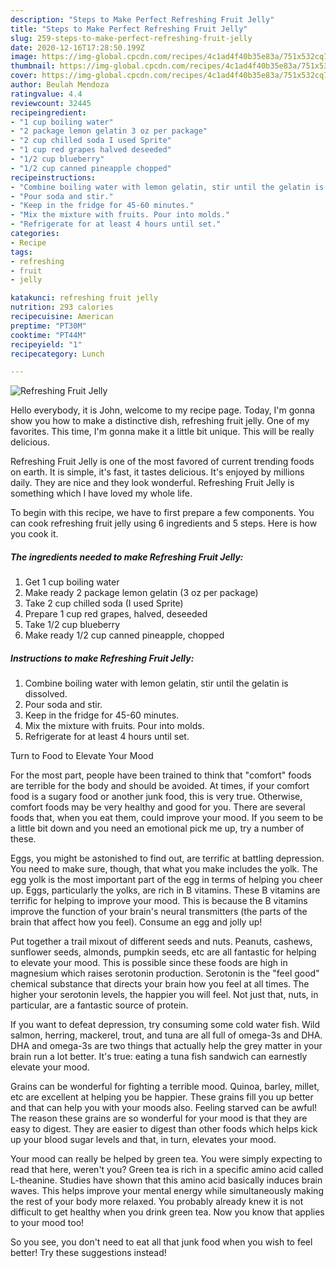 ```yaml
---
description: "Steps to Make Perfect Refreshing Fruit Jelly"
title: "Steps to Make Perfect Refreshing Fruit Jelly"
slug: 259-steps-to-make-perfect-refreshing-fruit-jelly
date: 2020-12-16T17:28:50.199Z
image: https://img-global.cpcdn.com/recipes/4c1ad4f40b35e83a/751x532cq70/refreshing-fruit-jelly-recipe-main-photo.jpg
thumbnail: https://img-global.cpcdn.com/recipes/4c1ad4f40b35e83a/751x532cq70/refreshing-fruit-jelly-recipe-main-photo.jpg
cover: https://img-global.cpcdn.com/recipes/4c1ad4f40b35e83a/751x532cq70/refreshing-fruit-jelly-recipe-main-photo.jpg
author: Beulah Mendoza
ratingvalue: 4.4
reviewcount: 32445
recipeingredient:
- "1 cup boiling water"
- "2 package lemon gelatin 3 oz per package"
- "2 cup chilled soda I used Sprite"
- "1 cup red grapes halved deseeded"
- "1/2 cup blueberry"
- "1/2 cup canned pineapple chopped"
recipeinstructions:
- "Combine boiling water with lemon gelatin, stir until the gelatin is dissolved."
- "Pour soda and stir."
- "Keep in the fridge for 45-60 minutes."
- "Mix the mixture with fruits. Pour into molds."
- "Refrigerate for at least 4 hours until set."
categories:
- Recipe
tags:
- refreshing
- fruit
- jelly

katakunci: refreshing fruit jelly 
nutrition: 293 calories
recipecuisine: American
preptime: "PT30M"
cooktime: "PT44M"
recipeyield: "1"
recipecategory: Lunch

---
```



![Refreshing Fruit Jelly](https://img-global.cpcdn.com/recipes/4c1ad4f40b35e83a/751x532cq70/refreshing-fruit-jelly-recipe-main-photo.jpg)

Hello everybody, it is John, welcome to my recipe page. Today, I'm gonna show you how to make a distinctive dish, refreshing fruit jelly. One of my favorites. This time, I'm gonna make it a little bit unique. This will be really delicious.



Refreshing Fruit Jelly is one of the most favored of current trending foods on earth. It is simple, it's fast, it tastes delicious. It's enjoyed by millions daily. They are nice and they look wonderful. Refreshing Fruit Jelly is something which I have loved my whole life.


To begin with this recipe, we have to first prepare a few components. You can cook refreshing fruit jelly using 6 ingredients and 5 steps. Here is how you cook it.

<!--inarticleads1-->

##### The ingredients needed to make Refreshing Fruit Jelly:

1. Get 1 cup boiling water
1. Make ready 2 package lemon gelatin (3 oz per package)
1. Take 2 cup chilled soda (I used Sprite)
1. Prepare 1 cup red grapes, halved, deseeded
1. Take 1/2 cup blueberry
1. Make ready 1/2 cup canned pineapple, chopped




<!--inarticleads2-->

##### Instructions to make Refreshing Fruit Jelly:

1. Combine boiling water with lemon gelatin, stir until the gelatin is dissolved.
1. Pour soda and stir.
1. Keep in the fridge for 45-60 minutes.
1. Mix the mixture with fruits. Pour into molds.
1. Refrigerate for at least 4 hours until set.




Turn to Food to Elevate Your Mood


For the most part, people have been trained to think that "comfort" foods are terrible for the body and should be avoided. At times, if your comfort food is a sugary food or another junk food, this is very true. Otherwise, comfort foods may be very healthy and good for you. There are several foods that, when you eat them, could improve your mood. If you seem to be a little bit down and you need an emotional pick me up, try a number of these.

Eggs, you might be astonished to find out, are terrific at battling depression. You need to make sure, though, that what you make includes the yolk. The egg yolk is the most important part of the egg in terms of helping you cheer up. Eggs, particularly the yolks, are rich in B vitamins. These B vitamins are terrific for helping to improve your mood. This is because the B vitamins improve the function of your brain's neural transmitters (the parts of the brain that affect how you feel). Consume an egg and jolly up!

Put together a trail mixout of different seeds and nuts. Peanuts, cashews, sunflower seeds, almonds, pumpkin seeds, etc are all fantastic for helping to elevate your mood. This is possible since these foods are high in magnesium which raises serotonin production. Serotonin is the "feel good" chemical substance that directs your brain how you feel at all times. The higher your serotonin levels, the happier you will feel. Not just that, nuts, in particular, are a fantastic source of protein.

If you want to defeat depression, try consuming some cold water fish. Wild salmon, herring, mackerel, trout, and tuna are all full of omega-3s and DHA. DHA and omega-3s are two things that actually help the grey matter in your brain run a lot better. It's true: eating a tuna fish sandwich can earnestly elevate your mood. 

Grains can be wonderful for fighting a terrible mood. Quinoa, barley, millet, etc are excellent at helping you be happier. These grains fill you up better and that can help you with your moods also. Feeling starved can be awful! The reason these grains are so wonderful for your mood is that they are easy to digest. They are easier to digest than other foods which helps kick up your blood sugar levels and that, in turn, elevates your mood.

Your mood can really be helped by green tea. You were simply expecting to read that here, weren't you? Green tea is rich in a specific amino acid called L-theanine. Studies have shown that this amino acid basically induces brain waves. This helps improve your mental energy while simultaneously making the rest of your body more relaxed. You probably already knew it is not difficult to get healthy when you drink green tea. Now you know that applies to your mood too!

So you see, you don't need to eat all that junk food when you wish to feel better! Try  these suggestions  instead!

